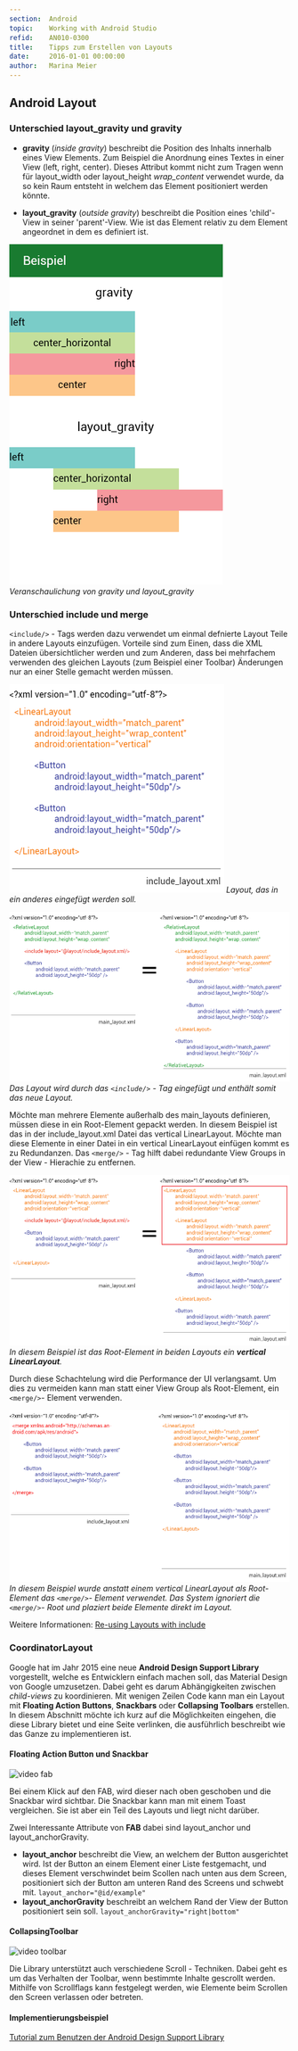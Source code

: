 ```yaml
---
section:  Android
topic:    Working with Android Studio
refid:    AN010-0300
title:    Tipps zum Erstellen von Layouts
date:     2016-01-01 00:00:00
author:   Marina Meier
---
```


## Android Layout

### Unterschied layout_gravity und gravity


* **gravity** (*inside gravity*) beschreibt die Position des Inhalts innerhalb eines View Elements. Zum Beispiel die Anordnung eines Textes in einer View (left, right, center). Dieses Attribut kommt nicht zum Tragen wenn für layout_width oder layout_height *wrap_content* verwendet wurde, da so kein Raum entsteht in welchem das Element positioniert werden könnte.

* **layout_gravity** (*outside gravity*) beschreibt die Position eines 'child'-View in seiner 'parent'-View. Wie ist das Element relativ zu dem Element angeordnet in dem es definiert ist.

![Bild zur Verdeutlichung(layout_gravity-gravity-example)](../../../public/images/AN010/0300/layout_gravity-gravity-example.png)
*Veranschaulichung von gravity und layout_gravity*


### Unterschied include und merge

`<include/>` - Tags werden dazu verwendet um einmal defnierte Layout Teile in andere Layouts einzufügen. Vorteile sind zum Einen, dass die XML Dateien übersichtlicher werden und zum Anderen, dass bei mehrfachem verwenden des gleichen Layouts (zum Beispiel einer Toolbar) Änderungen nur an einer Stelle gemacht werden müssen.

![include_layout.xml](../../../public/images/AN010/0300/include_layout_xml.png)
*Layout, das in ein anderes eingefügt werden soll.*

![main_layout_with_include](../../../public/images/AN010/0300/main_layout_with_include.png)
*Das Layout wird durch das `<include/>` - Tag eingefügt und enthält somit das neue Layout.*

Möchte man mehrere Elemente außerhalb des main_layouts definieren, müssen diese in ein Root-Element gepackt werden. In diesem Beispiel ist das in der include_layout.xml Datei das vertical LinearLayout. Möchte man diese Elemente in einer Datei in ein vertical LinearLayout einfügen kommt es zu Redundanzen. Das `<merge/>` - Tag hilft dabei redundante View Groups in der View - Hierachie zu entfernen.

![main_layout_include_bad_example](../../../public/images/AN010/0300/main_layout_include_bad_example.png)
*In diesem Beispiel ist das Root-Element in beiden Layouts ein **vertical LinearLayout**.*

Durch diese Schachtelung wird die Performance der UI verlangsamt. Um dies zu vermeiden kann man statt einer View Group als Root-Element, ein `<merge/>`- Element verwenden.

![merge_example](../../../public/images/AN010/0300/merge_example.png)
*In diesem Beispiel wurde anstatt einem vertical LinearLayout als Root-Element das `<merge/>`- Element verwendet. Das System ignoriert die `<merge/>`- Root und plaziert beide Elemente direkt im Layout.*

Weitere Informationen: [Re-using Layouts with include](http://developer.android.com/training/improving-layouts/reusing-layouts.html)

### CoordinatorLayout

Google hat im Jahr 2015 eine neue **Android Design Support Library** vorgestellt, welche es Entwicklern einfach machen soll, das Material Design von Google umzusetzen. Dabei geht es darum Abhängigkeiten zwischen *child-views* zu koordinieren.
Mit wenigen Zeilen Code kann man ein Layout mit **Floating Action Buttons**, **Snackbars** oder **Collapsing Toolbars** erstellen. In diesem Abschnitt möchte ich kurz auf die Möglichkeiten eingehen, die diese Library bietet und eine Seite verlinken, die ausführlich beschreibt wie das Ganze zu implementieren ist.

#### Floating Action Button und Snackbar

![video fab]()

Bei einem Klick auf den FAB, wird dieser nach oben geschoben und die Snackbar wird sichtbar.
Die Snackbar kann man mit einem Toast vergleichen. Sie ist aber ein Teil des Layouts und liegt nicht darüber.

Zwei Interessante Attribute von **FAB** dabei sind layout_anchor und layout_anchorGravity.

* **layout_anchor** beschreibt die View, an welchem der Button ausgerichtet wird. Ist der Button an einem Element einer Liste festgemacht, und dieses Element verschwindet beim Scollen nach unten  aus dem Screen, positioniert sich der Button am unteren Rand des Screens und schwebt mit.
`layout_anchor="@id/example"`
* **layout_anchorGravity** beschreibt an welchem Rand der View der Button positioniert sein soll.
`layout_anchorGravity="right|bottom" `

#### CollapsingToolbar

![video toolbar]()

Die Library unterstützt auch verschiedene Scroll - Techniken. Dabei geht es um das Verhalten der Toolbar, wenn bestimmte Inhalte gescrollt werden. Mithilfe von Scrollflags kann festgelegt werden, wie Elemente beim Scrollen den Screen verlassen oder betreten.

#### Implementierungsbeispiel

[Tutorial zum Benutzen der Android Design Support Library](https://inthecheesefactory.com/blog/android-design-support-library-codelab/en)
